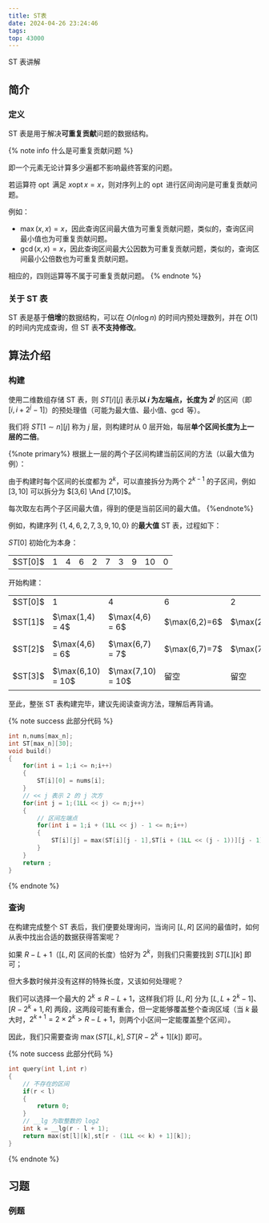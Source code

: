 ```yaml
---
title: ST表
date: 2024-04-26 23:24:46
tags:
top: 43000
---
```


ST 表讲解

<!-- more -->

## 简介

### 定义

ST 表是用于解决**可重复贡献**问题的数据结构。

{% note info 什么是可重复贡献问题  %}

即一个元素无论计算多少遍都不影响最终答案的问题。

若运算符 $\mathop{opt}$ 满足 $x \mathop{opt} x = x$，则对序列上的 $\mathop{opt}$ 进行区间询问是可重复贡献问题。

例如：
- $\max(x,x) = x$，因此查询区间最大值为可重复贡献问题，类似的，查询区间最小值也为可重复贡献问题。
- $\gcd(x,x) = x$，因此查询区间最大公因数为可重复贡献问题，类似的，查询区间最小公倍数也为可重复贡献问题。

相应的，四则运算等不属于可重复贡献问题。
{% endnote %}

### 关于 ST 表

ST 表是基于**倍增**的数据结构，可以在 $O(n\log n)$ 的时间内预处理数列，并在 $O(1)$ 的时间内完成查询，但 ST 表**不支持修改**。

## 算法介绍

### 构建



使用二维数组存储 ST 表，则 $ST[i][j]$ 表示**以 $i$ 为左端点，长度为 $2^{j}$** 的区间（即 $[i,i + 2^j - 1]$）的预处理值（可能为最大值、最小值、$\gcd$ 等）。


我们将 $ST[1 \sim n][j]$ 称为 $j$ 层，则构建时从 $0$ 层开始，每层**单个区间长度为上一层的二倍**。

{%note primary%}
根据上一层的两个子区间构建当前区间的方法（以最大值为例）：

由于构建时每个区间的长度都为 $2^{k}$，可以直接拆分为两个 $2^{k-1}$ 的子区间，例如 $[3,10]$ 可以拆分为 $[3,6] \And [7,10]$。

每次取左右两个子区间最大值，得到的便是当前区间的最大值。
{%endnote%}


例如，构建序列 $\{1,4,6,2,7,3,9,10,0\}$ 的**最大值** ST 表，过程如下：


$ST[0]$ 初始化为本身：
<table>
<tr><td>$ST[0]$</td><td>1</td><td>4</td><td>6</td><td>2</td><td>7</td><td>3</td><td>9</td><td>10</td><td>0</td></tr></table>

开始构建：

<table><tr><td>$ST[0]$</td><td>1</td><td>4</td><td>6</td><td>2</td><td>7</td><td>3</td><td>9</td><td>10</td><td>0</td></tr>
<tr><td>$ST[1]$</td><td>$\max(1,4) = 4$</td><td>$\max(4,6) = 6$</td><td>$\max(6,2)=6$</td><td>$\max(2,7)=7$</td><td>$\max(7,3) = 7$</td><td>$\max(3,9)=9$</td><td>$\max(9,10) = 10$</td><td>$\max(10,0) = 10$</td><td>留空</td></td></tr>
<tr><td>$ST[2]$</td><td>$\max(4,6) = 6$</td><td>$\max(6,7) = 7$</td><td>$\max(6,7)=7$</td><td>$\max(7,9)=9$</td><td>$\max(7,10) = 10$</td><td>$\max(9,10) = 10$</td><td>留空</td><td>留空</td><td>留空</td></td></tr>
<tr><td>$ST[3]$</td><td>$\max(6,10) = 10$</td><td>$\max(7,10) = 10$</td><td>留空</td><td>留空</td><td>留空</td><td>留空</td><td>留空</td><td>留空</td><td>留空</td></td></tr>
</table>


至此，整张 ST 表构建完毕，建议先阅读查询方法，理解后再背诵。

{% note success 此部分代码 %} 
```cpp
int n,nums[max_n];
int ST[max_n][30];
void build()
{
    for(int i = 1;i <= n;i++)
    {
        ST[i][0] = nums[i];
    }
    // << j 表示 2 的 j 次方
    for(int j = 1;(1LL << j) <= n;j++)
    {
        // 区间左端点
        for(int i = 1;i + (1LL << j) - 1 <= n;i++)
        {
            ST[i][j] = max(ST[i][j - 1],ST[i + (1LL << (j - 1))][j - 1]);
        }
    }
    return ;
}
```
{% endnote %}


### 查询

在构建完成整个 ST 表后，我们便要处理询问，当询问 $[L,R]$ 区间的最值时，如何从表中找出合适的数据获得答案呢？

如果 $R-L+1$（$[L,R]$ 区间的长度）恰好为 $2^{k}$，则我们只需要找到 $ST[L][k]$ 即可；

但大多数时候并没有这样的特殊长度，又该如何处理呢？

我们可以选择一个最大的 $2^{k} \leq R-L+1$，这样我们将 $[L,R]$ 分为 $[L,L+2^{k}-1]$、$[R-2^{k}+1,R]$ 两段，这两段可能有重合，但一定能够覆盖整个查询区域（当 $k$ 最大时，$2^{k + 1} = 2 \times 2^{k} > R-L+1$，则两个小区间一定能覆盖整个区间）。

因此，我们只需要查询 $\max(ST[L,k],ST[R-2^{k}+1][k])$ 即可。


{% note success 此部分代码 %} 
```cpp
int query(int l,int r)
{
    // 不存在的区间
    if(r < l)
    {
        return 0;
    }
    // __lg 为取整数的 log2
    int k = __lg(r - l + 1);
    return max(st[l][k],st[r - (1LL << k) + 1][k]);
}
```
{% endnote %}


## 习题

### 例题

